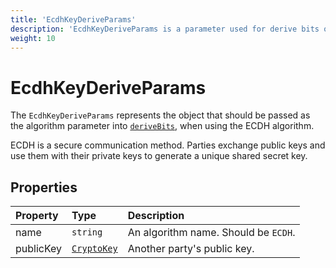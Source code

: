 ```yaml
---
title: 'EcdhKeyDeriveParams'
description: 'EcdhKeyDeriveParams is a parameter used for derive bits operation.'
weight: 10
---
```


# EcdhKeyDeriveParams

The `EcdhKeyDeriveParams` represents the object that should be passed as the algorithm parameter into [`deriveBits`](https://grafana.com/docs/k6/<K6_VERSION>/javascript-api/k6-experimental/webcrypto/subtlecrypto/derivebits/), when using the ECDH algorithm.

ECDH is a secure communication method. Parties exchange public keys and use them with their private keys to generate a unique shared secret key.

## Properties

| Property  | Type                                                                                                       | Description                          |
| :-------- | :--------------------------------------------------------------------------------------------------------- | :----------------------------------- |
| name      | `string`                                                                                                   | An algorithm name. Should be `ECDH`. |
| publicKey | [`CryptoKey`](https://grafana.com/docs/k6/<K6_VERSION>/javascript-api/k6-experimental/webcrypto/cryptokey) | Another party's public key.          |
